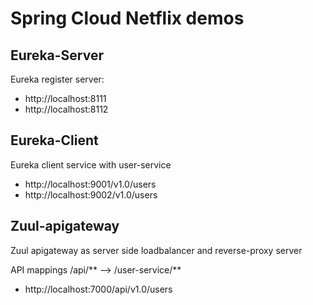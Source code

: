# Spring Cloud Netflix demos

## Eureka-Server
Eureka register server:
- http://localhost:8111 
- http://localhost:8112

## Eureka-Client

Eureka client service with user-service
- http://localhost:9001/v1.0/users
- http://localhost:9002/v1.0/users

## Zuul-apigateway

Zuul apigateway as server side loadbalancer and reverse-proxy server

API mappings /api/** --> /user-service/**

- http://localhost:7000/api/v1.0/users
 
 
